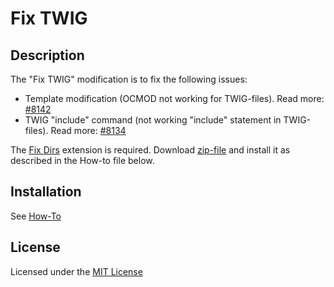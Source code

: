 #  Fix TWIG

## Description
The "Fix TWIG" modification is to fix the following issues:
- Template modification (OCMOD not working for TWIG-files). Read more: [#8142](https://github.com/opencart/opencart/issues/8142)
- TWIG "include" command (not working "include" statement in TWIG-files). Read more: [#8134](https://github.com/opencart/opencart/issues/8134)

The [Fix Dirs](https://github.com/ocmod-space/ocmod-fix-dirs) extension is required. Download [zip-file](https://github.com/ocmod-space/ocmod-fix-dirs/raw/main/zip/ocmod-fix-dirs.ocmod.zip) and install it as described in the How-to file below.

## Installation
See [How-To](./HOWTO.md)

## License
Licensed under the [MIT License](./LICENSE.txt)

